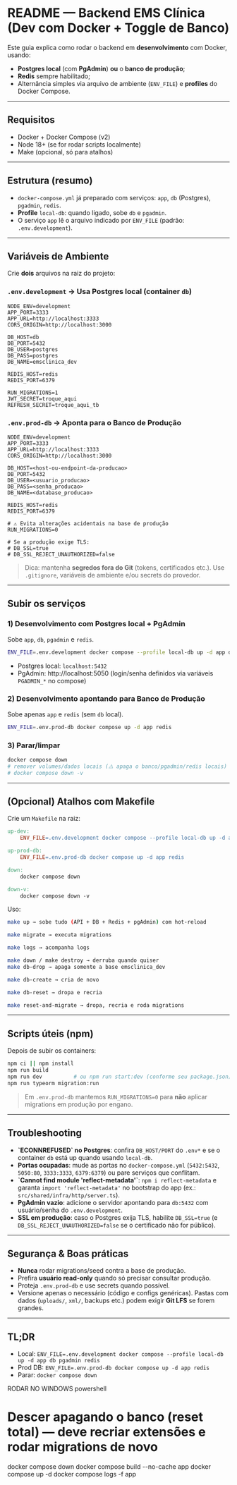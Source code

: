 # README — Backend EMS Clínica (Dev com Docker + Toggle de Banco)

Este guia explica como rodar o backend em **desenvolvimento** com Docker, usando:
- **Postgres local** (com **PgAdmin**) **ou** o **banco de produção**;
- **Redis** sempre habilitado;
- Alternância simples via arquivo de ambiente (`ENV_FILE`) e **profiles** do Docker Compose.

---

## Requisitos

- Docker + Docker Compose (v2)
- Node 18+ (se for rodar scripts localmente)
- Make (opcional, só para atalhos)

---

## Estrutura (resumo)

- `docker-compose.yml` já preparado com serviços: `app`, `db` (Postgres), `pgadmin`, `redis`.
- **Profile** `local-db`: quando ligado, sobe `db` e `pgadmin`.
- O serviço `app` lê o arquivo indicado por `ENV_FILE` (padrão: `.env.development`).

---

## Variáveis de Ambiente

Crie **dois** arquivos na raiz do projeto:

### `.env.development`  → **Usa Postgres local (container `db`)**
```env
NODE_ENV=development
APP_PORT=3333
APP_URL=http://localhost:3333
CORS_ORIGIN=http://localhost:3000

DB_HOST=db
DB_PORT=5432
DB_USER=postgres
DB_PASS=postgres
DB_NAME=emsclinica_dev

REDIS_HOST=redis
REDIS_PORT=6379

RUN_MIGRATIONS=1
JWT_SECRET=troque_aqui
REFRESH_SECRET=troque_aqui_tb
```

### `.env.prod-db`  → **Aponta para o Banco de Produção**
```env
NODE_ENV=development
APP_PORT=3333
APP_URL=http://localhost:3333
CORS_ORIGIN=http://localhost:3000

DB_HOST=<host-ou-endpoint-da-producao>
DB_PORT=5432
DB_USER=<usuario_producao>
DB_PASS=<senha_producao>
DB_NAME=<database_producao>

REDIS_HOST=redis
REDIS_PORT=6379

# ⚠️ Evita alterações acidentais na base de produção
RUN_MIGRATIONS=0

# Se a produção exige TLS:
# DB_SSL=true
# DB_SSL_REJECT_UNAUTHORIZED=false
```

> Dica: mantenha **segredos fora do Git** (tokens, certificados etc.). Use `.gitignore`, variáveis de ambiente e/ou secrets do provedor.

---

## Subir os serviços

### 1) **Desenvolvimento com Postgres local + PgAdmin**
Sobe `app`, `db`, `pgadmin` e `redis`.
```bash
ENV_FILE=.env.development docker compose --profile local-db up -d app db pgadmin redis
```
- Postgres local: `localhost:5432`
- PgAdmin: http://localhost:5050  (login/senha definidos via variáveis `PGADMIN_*` no compose)

### 2) **Desenvolvimento apontando para Banco de Produção**
Sobe apenas `app` e `redis` (sem `db` local).
```bash
ENV_FILE=.env.prod-db docker compose up -d app redis
```

### 3) Parar/limpar
```bash
docker compose down
# remover volumes/dados locais (⚠️ apaga o banco/pgadmin/redis locais)
# docker compose down -v
```

---

## (Opcional) Atalhos com Makefile

Crie um `Makefile` na raiz:

```makefile
up-dev:
	ENV_FILE=.env.development docker compose --profile local-db up -d app db pgadmin redis

up-prod-db:
	ENV_FILE=.env.prod-db docker compose up -d app redis

down:
	docker compose down

down-v:
	docker compose down -v
```

Uso:
```bash
make up → sobe tudo (API + DB + Redis + pgAdmin) com hot-reload

make migrate → executa migrations

make logs → acompanha logs

make down / make destroy → derruba quando quiser
make db-drop → apaga somente a base emsclinica_dev

make db-create → cria de novo

make db-reset → dropa e recria

make reset-and-migrate → dropa, recria e roda migrations
```

---

## Scripts úteis (npm)

Depois de subir os containers:

```bash
npm ci || npm install
npm run build
npm run dev          # ou npm run start:dev (conforme seu package.json)
npm run typeorm migration:run
```

> Em `.env.prod-db` mantemos `RUN_MIGRATIONS=0` para **não** aplicar migrations em produção por engano.

---

## Troubleshooting

- **\`ECONNREFUSED\` no Postgres**: confira `DB_HOST/PORT` do `.env*` e se o container `db` está up quando usando `local-db`.
- **Portas ocupadas**: mude as portas no `docker-compose.yml` (`5432:5432`, `5050:80`, `3333:3333`, `6379:6379`) ou pare serviços que conflitam.
- **\`Cannot find module 'reflect-metadata'\`**:
  `npm i reflect-metadata` e garanta `import 'reflect-metadata'` no bootstrap do app (ex.: `src/shared/infra/http/server.ts`).
- **PgAdmin vazio**: adicione o servidor apontando para `db:5432` com usuário/senha do `.env.development`.
- **SSL em produção**: caso o Postgres exija TLS, habilite `DB_SSL=true` (e `DB_SSL_REJECT_UNAUTHORIZED=false` se o certificado não for público).

---

## Segurança & Boas práticas

- **Nunca** rodar migrations/seed contra a base de produção.
- Prefira **usuário read-only** quando só precisar consultar produção.
- Proteja `.env.prod-db` e use secrets quando possível.
- Versione apenas o necessário (código e configs genéricas). Pastas com dados (`uploads/`, `xml/`, backups etc.) podem exigir **Git LFS** se forem grandes.

---

## TL;DR

- Local:
  `ENV_FILE=.env.development docker compose --profile local-db up -d app db pgadmin redis`
- Prod DB:
  `ENV_FILE=.env.prod-db docker compose up -d app redis`
- Parar:
  `docker compose down`





RODAR NO WINDOWS powershell

# Descer apagando o banco (reset total) — deve recriar extensões e rodar migrations de novo
docker compose down
docker compose build --no-cache app
docker compose up -d
docker compose logs -f app
